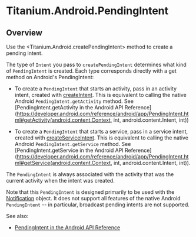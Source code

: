 # Titanium.Android.PendingIntent

<ProxySummary/>

## Overview

Use the <Titanium.Android.createPendingIntent> method to create a pending intent.

The type of `Intent` you pass to `createPendingIntent`  determines what kind of 
`PendingIntent` is created.  Each type corresponds directly with a get method on 
Android's PendingIntent:

*   To create a `PendingIntent` that starts an activity, pass in an activity intent, 
    created with [createIntent](Titanium.Android.createIntent). This is equivalent to
    calling the native Android `PendingIntent.getActivity` method. See
    [PendingIntent.getActivity in the Android API Reference](https://developer.android.com/reference/android/app/PendingIntent.html#getActivity(android.content.Context, int, android.content.Intent, int))

*    To create a `PendingIntent` that starts a service, pass in a service intent,
    created with [createServiceIntent](Titanium.Android.createServiceIntent). This is 
     equivalent to calling the native Android `PendingIntent.getService` method. See 
     [PendingIntent.getService in the Android API Reference](https://developer.android.com/reference/android/app/PendingIntent.html#getService(android.content.Context, int, android.content.Intent, int)).

The `PendingIntent` is always associated with the activity that was the current activity
when the intent was created.

Note that this `PendingIntent` is designed primarily to be used with the 
[Notification](Titanium.Android.Notification) object. It does not support all features 
of the native Android `PendingIntent` -- in particular, 
broadcast pending intents are not supported.

See also: 

*   [PendingIntent in the Android API Reference](https://developer.android.com/reference/android/app/PendingIntent.html)

<ApiDocs/>
